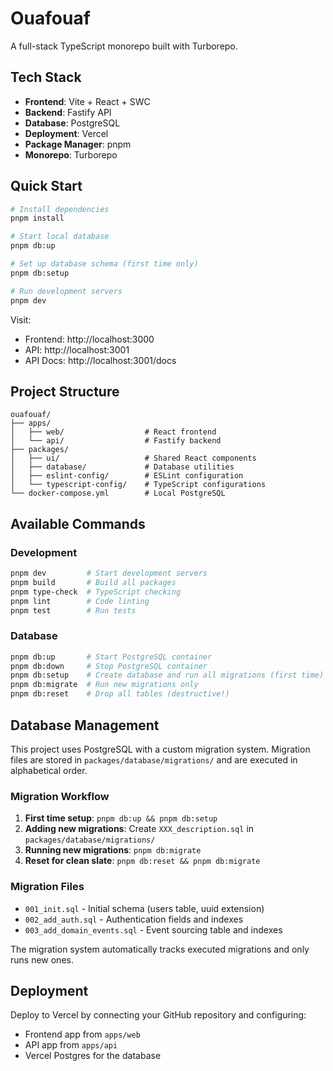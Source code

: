 # Ouafouaf

A full-stack TypeScript monorepo built with Turborepo.

## Tech Stack

- **Frontend**: Vite + React + SWC
- **Backend**: Fastify API
- **Database**: PostgreSQL
- **Deployment**: Vercel
- **Package Manager**: pnpm
- **Monorepo**: Turborepo

## Quick Start

```bash
# Install dependencies
pnpm install

# Start local database
pnpm db:up

# Set up database schema (first time only)
pnpm db:setup

# Run development servers
pnpm dev
```

Visit:
- Frontend: http://localhost:3000
- API: http://localhost:3001
- API Docs: http://localhost:3001/docs

## Project Structure

```
ouafouaf/
├── apps/
│   ├── web/                  # React frontend
│   └── api/                  # Fastify backend
├── packages/
│   ├── ui/                   # Shared React components
│   ├── database/             # Database utilities
│   ├── eslint-config/        # ESLint configuration
│   └── typescript-config/    # TypeScript configurations
└── docker-compose.yml        # Local PostgreSQL
```

## Available Commands

### Development
```bash
pnpm dev         # Start development servers
pnpm build       # Build all packages
pnpm type-check  # TypeScript checking
pnpm lint        # Code linting
pnpm test        # Run tests
```

### Database
```bash
pnpm db:up       # Start PostgreSQL container
pnpm db:down     # Stop PostgreSQL container
pnpm db:setup    # Create database and run all migrations (first time)
pnpm db:migrate  # Run new migrations only
pnpm db:reset    # Drop all tables (destructive!)
```

## Database Management

This project uses PostgreSQL with a custom migration system. Migration files are stored in `packages/database/migrations/` and are executed in alphabetical order.

### Migration Workflow
1. **First time setup**: `pnpm db:up && pnpm db:setup`
2. **Adding new migrations**: Create `XXX_description.sql` in `packages/database/migrations/`
3. **Running new migrations**: `pnpm db:migrate`
4. **Reset for clean slate**: `pnpm db:reset && pnpm db:migrate`

### Migration Files
- `001_init.sql` - Initial schema (users table, uuid extension)
- `002_add_auth.sql` - Authentication fields and indexes
- `003_add_domain_events.sql` - Event sourcing table and indexes

The migration system automatically tracks executed migrations and only runs new ones.

## Deployment

Deploy to Vercel by connecting your GitHub repository and configuring:
- Frontend app from `apps/web`
- API app from `apps/api`
- Vercel Postgres for the database